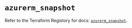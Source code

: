 # `azurerm_snapshot`

Refer to the Terraform Registory for docs: [`azurerm_snapshot`](https://registry.terraform.io/providers/hashicorp/azurerm/3.67.0/docs/resources/snapshot).
